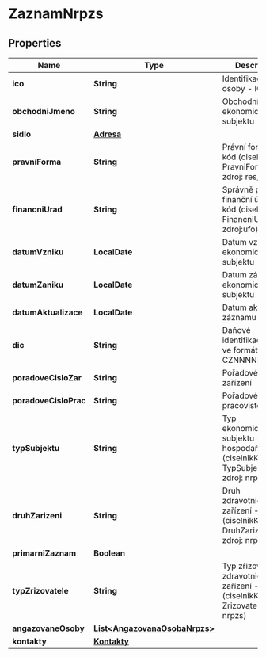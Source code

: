 

# ZaznamNrpzs


## Properties

| Name | Type | Description | Notes |
|------------ | ------------- | ------------- | -------------|
|**ico** | **String** | Identifikační číslo osoby - IČO |  [optional] |
|**obchodniJmeno** | **String** | Obchodní jméno ekonomického subjektu |  [optional] |
|**sidlo** | [**Adresa**](Adresa.md) |  |  [optional] |
|**pravniForma** | **String** | Právní forma - kód (ciselnikKod: PravniForma, zdroj: res, com)  |  [optional] |
|**financniUrad** | **String** | Správně příslušný finanční úřad - kód (ciselnikKod: FinancniUrad, zdroj:ufo)  |  [optional] |
|**datumVzniku** | **LocalDate** | Datum vzniku ekonomického subjektu  |  [optional] |
|**datumZaniku** | **LocalDate** | Datum zániku ekonomického subjektu |  [optional] |
|**datumAktualizace** | **LocalDate** | Datum aktualizace záznamu |  [optional] |
|**dic** | **String** | Daňové identifikační číslo ve formátu CZNNNNNNNNNN |  [optional] |
|**poradoveCisloZar** | **String** | Pořadové číslo zařízení  |  [optional] |
|**poradoveCisloPrac** | **String** | Pořadové číslo pracovistě  |  [optional] |
|**typSubjektu** | **String** | Typ ekonomického subjektu - forma hospodaření - kód (ciselnikKod: TypSubjektu, zdroj: nrpzs) |  [optional] |
|**druhZarizeni** | **String** | Druh zdravotnického zařízení - kód (ciselnikKod: DruhZarizeni, zdroj: nrpzs) |  [optional] |
|**primarniZaznam** | **Boolean** |  |  [optional] |
|**typZrizovatele** | **String** | Typ zřizovatele zdravotnického zařízení - kód (ciselnikKod: Zrizovatel, zdroj: nrpzs)  |  [optional] |
|**angazovaneOsoby** | [**List&lt;AngazovanaOsobaNrpzs&gt;**](AngazovanaOsobaNrpzs.md) |  |  [optional] |
|**kontakty** | [**Kontakty**](Kontakty.md) |  |  [optional] |



